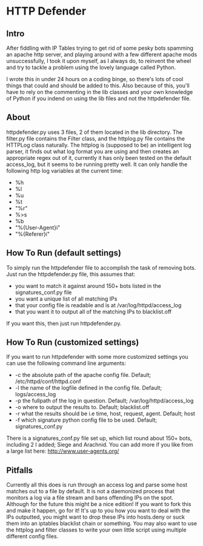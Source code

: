 HTTP Defender
=============

Intro
-----
After fiddling with IP Tables trying to get rid of some pesky
bots spamming an apache http server, and playing around with
a few different apache mods unsuccessfully, I took it upon
myself, as I always do, to reinvent the wheel and try to
tackle a problem using the lovely language called Python.

I wrote this in under 24 hours on a coding binge, so there's
lots of cool things that could and should be added to this.
Also because of this, you'll have to rely on the commenting
in the lib classes and your own knowledge of Python if you
indend on using the lib files and not the httpdefender file.

About
-----
httpdefender.py uses 3 files, 2 of them located in the lib
directory. The filter.py file contains the Filter class,
and the httplog.py file contains the HTTPLog class naturally.
    The httplog is (supposed to be) an intelligent log parser,
it finds out what log format you are using and then creates
an appropriate regex out of it, currently it has only been
tested on the default access_log, but it seems to be running
pretty well. It can only handle the following http log variables
at the current time:
- %h
- %l
- %u
- %t
- \"%r\"
- %>s
- %b
- \"%{User-Agent}i\"
- \"%{Referer}i\"

How To Run (default settings)
-----------------------------
To simply run the httpdefender file to accomplish the task
of removing bots. Just run the httpdefender.py file, this
assumes that:
-   you want to match it against around 150+ bots listed in the signatures_conf.py file
-   you want a unique list of all matching IPs
-   that your config file is readable and is at /var/log/httpd/access_log
-   that you want it to output all of the matching IPs to blacklist.off

If you want this, then just run httpdefender.py.

How To Run (customized settings)
--------------------------------
If you want to run httpdefender with some more customized settings
you can use the following command line arguments:
- -c    the absolute path of the apache config file. Default; /etc/httpd/conf/httpd.conf
- -l    the name of the logfile defined in the config file. Default; logs/access_log
- -p    the fullpath of the log in question. Default; /var/log/httpd/access_log
- -o    where to output the results to. Default; blacklist.off
- -r    what the results should be i.e time, host, request, agent. Default; host
- -f    which signature python config file to be used. Default; signatures_conf.py

There is a signatures_conf.py file set up, which list round about 150+ bots, including 2
I added; Siege and Arachnid. You can add more if you like from a large list here: http://www.user-agents.org/

Pitfalls
--------
Currently all this does is run through an access log and parse some host matches out
to a file by default. It is not a daemonized process that monitors a log via a file
stream and bans offending IPs on the spot. Although for the future this might be
a nice edition! If you want to fork this and make it happen, go for it!
    It's up to you how you want to deal with the IPs outputted, you might want to
drop these IPs into hosts.deny or suck them into an iptables blacklist chain or
something.
    You may also want to use the httplog and filter classes to write your own
little script using multiple different config files.

